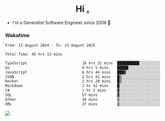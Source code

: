<h1 align="center">Hi <a href="https://www.hackerrank.com/erasmosaraujo">.</a></h1>
 
- I'm a Generalist Software Engineer  since 2008 🚀
<!--  
<p align="left">
  <a href="https://github.com/erasmosoares/github-readme-stats">
    <img
      align="center"
      src="https://github-readme-stats.vercel.app/api/top-langs/?username=erasmosoares&theme=radical&layout=compact"
    />
  </a>
  <a href="https://github.com/erasmosoares/github-readme-stats">
    [![Harlok's WakaTime stats](https://github-readme-stats.vercel.app/api/wakatime?username=ffflabs)](https://github.com/anuraghazra/github-readme-stats)
  </a>
</p>

<!--
 ### Repo 
 
<p align="left">
 <a href="https://github.com/erasmosoares/github-readme-stats">
    <img
      align="center"
      height="165"
      src="https://github-readme-stats.vercel.app/api/pin?username=erasmosoares&repo=sample-node&title_color=fff&icon_color=f9f9f9&text_color=9f9f9f&bg_color=151515"
    />
  </a>
  <a href="https://github.com/erasmosoares/github-readme-stats">
    <img
      align="center"
      height="165"
      src="https://github-readme-stats.vercel.app/api/pin?username=erasmosoares&repo=sample-node&title_color=fff&icon_color=f9f9f9&text_color=9f9f9f&bg_color=151515"
    />
  </a>
</p>
-->

 ### Wakatime 

<!--START_SECTION:waka-->

```txt
From: 13 August 2024 - To: 13 August 2025

Total Time: 45 hrs 13 mins

TypeScript                         18 hrs 31 mins  ██████████░░░░░░░░░░░░░░░   40.43 %
Go                                 9 hrs 5 mins    █████░░░░░░░░░░░░░░░░░░░░   19.84 %
JavaScript                         6 hrs 44 mins   ███▓░░░░░░░░░░░░░░░░░░░░░   14.72 %
JSON                               2 hrs 42 mins   █▒░░░░░░░░░░░░░░░░░░░░░░░   05.92 %
Docker                             2 hrs 20 mins   █▒░░░░░░░░░░░░░░░░░░░░░░░   05.10 %
Markdown                           1 hr 42 mins    █░░░░░░░░░░░░░░░░░░░░░░░░   03.73 %
C#                                 1 hr 2 mins     ▓░░░░░░░░░░░░░░░░░░░░░░░░   02.28 %
SQL                                57 mins         ▓░░░░░░░░░░░░░░░░░░░░░░░░   02.10 %
Other                              36 mins         ▒░░░░░░░░░░░░░░░░░░░░░░░░   01.32 %
XML                                27 mins         ▒░░░░░░░░░░░░░░░░░░░░░░░░   01.00 %
```

<!--END_SECTION:waka-->

![](https://komarev.com/ghpvc/?username=erasmosoares&color=brightgreen)
